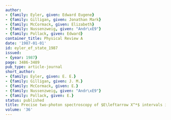 ```yaml
---
author:
- {family: Eyler, given: Edward Eugene}
- {family: Gilligan, given: Jonathan Mark}
- {family: McCormack, given: Elizabeth}
- {family: Nussenzweig, given: "Andr\xE9"}
- {family: Pollack, given: Edward}
container_title: Physical Review A
date: '1987-01-01'
id: eyler_ef_state_1987
issued:
- {year: 1987}
page: 3486-3489
pub_type: article-journal
short_author:
- {family: Eyler, given: E. E.}
- {family: Gilligan, given: J. M.}
- {family: McCormack, given: E.}
- {family: Nussenzweig, given: "Andr\xE9"}
- {family: Pollack, given: E.}
status: published
title: Precise two-photon spectroscopy of $E\leftarrow X^*$ intervals in $\ce{H2}$
volume: '36'
---
```

